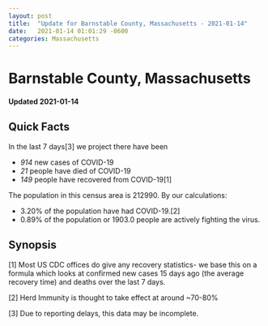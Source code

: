 ```yaml
---
layout: post
title:  "Update for Barnstable County, Massachusetts - 2021-01-14"
date:   2021-01-14 01:01:29 -0600
categories: Massachusetts
---
```


# Barnstable County, Massachusetts
#### Updated 2021-01-14

## Quick Facts

In the last 7 days[3] we project there have been
- *914* new cases of COVID-19
- *21* people have died of COVID-19
- *149* people have recovered from COVID-19[1]

The population in this census area is 212990. By our calculations:
- 3.20% of the population have had COVID-19.[2]
- 0.89% of the population or 1903.0 people are actively fighting the virus.

## Synopsis




[1] Most US CDC offices do give any recovery statistics- we base this on a formula which looks at confirmed new cases
15 days ago (the average recovery time) and deaths over the last 7 days.

[2] Herd Immunity is thought to take effect at around ~70-80%

[3] Due to reporting delays, this data may be incomplete.
 
    
